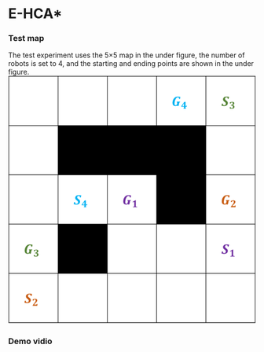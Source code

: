 # E-HCA*

### Test map
The test experiment uses the 5×5 map in the under figure, the number of robots is set to 4, and the starting and ending points are shown in the under figure.
![image](https://github.com/JianB-W/E-HCA-/blob/main/Demo.png)

### Demo vidio

